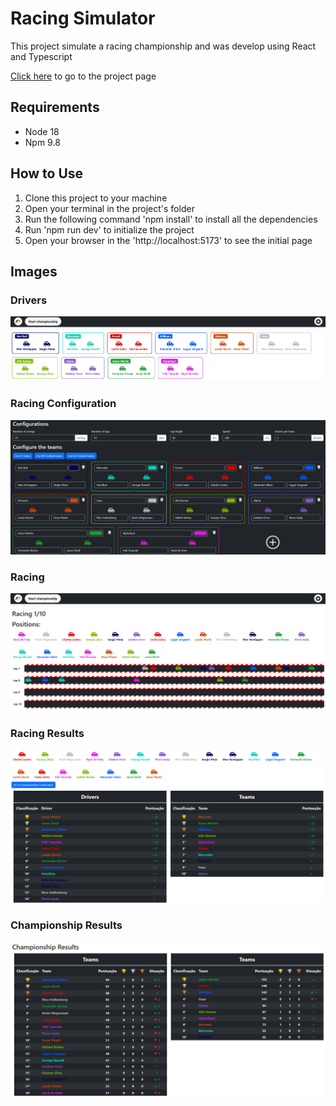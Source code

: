 # Racing Simulator

This project simulate a racing championship and was develop using React and Typescript

[Click here](https://racing-simulator-fronchak-projects.vercel.app) to go to the project page 

## Requirements
* Node 18
* Npm 9.8

## How to Use
1. Clone this project to your machine
2. Open your terminal in the project's folder
3. Run the following command 'npm install' to install all the dependencies
5. Run 'npm run dev' to initialize the project
6. Open your browser in the 'http://localhost:5173' to see the initial page

## Images

### Drivers
![Drivers](assets/prints/competitors.png)

### Racing Configuration
![Racing configuration](assets/prints/configuration.png)

### Racing
![Racing](assets/prints/racing.png)

### Racing Results
![Racing results](assets/prints/racing-results.png)

### Championship Results
![Championship results](assets/prints/championship-results.png)